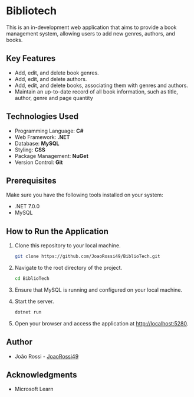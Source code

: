 # Bibliotech

This is an in-development web application that aims to provide a book management system, allowing users to add new genres, authors, and books.

## Key Features

- Add, edit, and delete book genres.
- Add, edit, and delete authors.
- Add, edit, and delete books, associating them with genres and authors.
- Maintain an up-to-date record of all book information, such as title, author, genre and page quantity

## Technologies Used

- Programming Language: **C#**
- Web Framework: **.NET**
- Database: **MySQL**
- Styling: **CSS**
- Package Management: **NuGet**
- Version Control: **Git**

## Prerequisites

Make sure you have the following tools installed on your system:

- .NET 7.0.0
- MySQL

## How to Run the Application

1. Clone this repository to your local machine.
   ```bash
   git clone https://github.com/JoaoRossi49/BiblioTech.git
   ```

2. Navigate to the root directory of the project.
   ```bash
   cd BiblioTech
   ```
4. Ensure that MySQL is running and configured on your local machine.

5. Start the server.
   ```bash
   dotnet run
   ```
6. Open your browser and access the application at [http://localhost:5280](http://localhost:5280).

## Author

- João Rossi - [JoaoRossi49](https://github.com/JoaoRossi49)

## Acknowledgments

- Microsoft Learn
